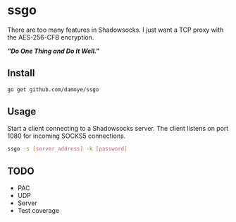 # ssgo
There are too many features in Shadowsocks. I just want a TCP proxy with the AES-256-CFB encryption.

***"Do One Thing and Do It Well."***

## Install

```sh
go get github.com/damoye/ssgo
```

## Usage
Start a client connecting to a Shadowsocks server. The client listens on port 1080 for incoming SOCKS5 connections.

```sh
ssgo -s [server_address] -k [password]
```

## TODO

- PAC
- UDP
- Server
- Test coverage
